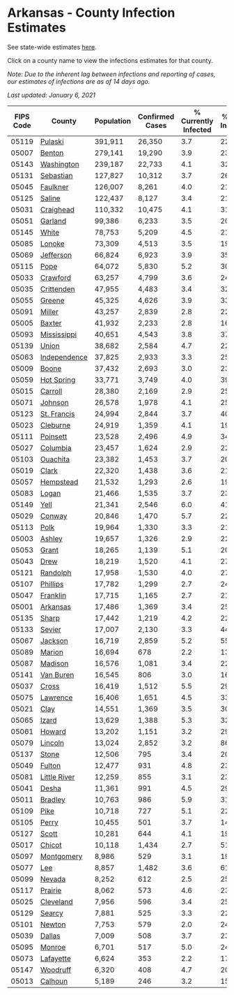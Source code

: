 # Arkansas - County Infection Estimates

See state-wide estimates [here](/infections/us-ar).

Click on a county name to view the infections estimates for that county.

*Note: Due to the inherent lag between infections and reporting of cases, our estimates of infections are as of 14 days ago.*

*Last updated: January 6, 2021*

|   FIPS Code |                       County |   Population |   Confirmed Cases |   % Currently Infected |   % Total Infected |
|-------------|------------------------------|--------------|-------------------|------------------------|--------------------|
|       05119 |           [Pulaski](pulaski) |      391,911 |            26,350 |                    3.7 |               22.6 |
|       05007 |             [Benton](benton) |      279,141 |            19,290 |                    3.9 |               23.0 |
|       05143 |     [Washington](washington) |      239,187 |            22,733 |                    4.1 |               32.1 |
|       05131 |       [Sebastian](sebastian) |      127,827 |            10,312 |                    3.7 |               26.4 |
|       05045 |         [Faulkner](faulkner) |      126,007 |             8,261 |                    4.0 |               21.5 |
|       05125 |             [Saline](saline) |      122,437 |             8,127 |                    3.4 |               21.6 |
|       05031 |       [Craighead](craighead) |      110,332 |            10,475 |                    4.1 |               31.3 |
|       05051 |           [Garland](garland) |       99,386 |             6,233 |                    3.5 |               20.6 |
|       05145 |               [White](white) |       78,753 |             5,209 |                    4.5 |               21.0 |
|       05085 |             [Lonoke](lonoke) |       73,309 |             4,513 |                    3.5 |               19.7 |
|       05069 |       [Jefferson](jefferson) |       66,824 |             6,923 |                    3.9 |               35.4 |
|       05115 |                 [Pope](pope) |       64,072 |             5,830 |                    5.2 |               30.4 |
|       05033 |         [Crawford](crawford) |       63,257 |             4,799 |                    3.6 |               24.4 |
|       05035 |     [Crittenden](crittenden) |       47,955 |             4,483 |                    3.4 |               32.7 |
|       05055 |             [Greene](greene) |       45,325 |             4,626 |                    3.9 |               33.2 |
|       05091 |             [Miller](miller) |       43,257 |             2,839 |                    2.8 |               22.0 |
|       05005 |             [Baxter](baxter) |       41,932 |             2,233 |                    2.8 |               16.8 |
|       05093 |   [Mississippi](mississippi) |       40,651 |             4,543 |                    3.8 |               37.5 |
|       05139 |               [Union](union) |       38,682 |             2,584 |                    4.7 |               22.5 |
|       05063 | [Independence](independence) |       37,825 |             2,933 |                    3.3 |               25.4 |
|       05009 |               [Boone](boone) |       37,432 |             2,693 |                    3.0 |               23.3 |
|       05059 |     [Hot Spring](hot-spring) |       33,771 |             3,749 |                    4.0 |               39.3 |
|       05015 |           [Carroll](carroll) |       28,380 |             2,169 |                    2.9 |               25.2 |
|       05071 |           [Johnson](johnson) |       26,578 |             1,978 |                    4.1 |               25.4 |
|       05123 |   [St. Francis](st.-francis) |       24,994 |             2,844 |                    3.7 |               40.5 |
|       05023 |         [Cleburne](cleburne) |       24,919 |             1,359 |                    4.1 |               19.1 |
|       05111 |         [Poinsett](poinsett) |       23,528 |             2,496 |                    4.9 |               34.8 |
|       05027 |         [Columbia](columbia) |       23,457 |             1,624 |                    2.9 |               22.8 |
|       05103 |         [Ouachita](ouachita) |       23,382 |             1,453 |                    3.7 |               20.1 |
|       05019 |               [Clark](clark) |       22,320 |             1,438 |                    3.6 |               21.6 |
|       05057 |       [Hempstead](hempstead) |       21,532 |             1,293 |                    2.6 |               19.8 |
|       05083 |               [Logan](logan) |       21,466 |             1,535 |                    3.7 |               23.4 |
|       05149 |                 [Yell](yell) |       21,341 |             2,546 |                    6.0 |               41.6 |
|       05029 |             [Conway](conway) |       20,846 |             1,470 |                    5.7 |               22.4 |
|       05113 |                 [Polk](polk) |       19,964 |             1,330 |                    3.3 |               21.8 |
|       05003 |             [Ashley](ashley) |       19,657 |             1,326 |                    2.9 |               22.8 |
|       05053 |               [Grant](grant) |       18,265 |             1,139 |                    5.1 |               20.6 |
|       05043 |                 [Drew](drew) |       18,219 |             1,520 |                    4.1 |               27.6 |
|       05121 |         [Randolph](randolph) |       17,958 |             1,530 |                    4.0 |               27.9 |
|       05107 |         [Phillips](phillips) |       17,782 |             1,299 |                    2.7 |               24.7 |
|       05047 |         [Franklin](franklin) |       17,715 |             1,165 |                    2.7 |               21.0 |
|       05001 |         [Arkansas](arkansas) |       17,486 |             1,369 |                    3.4 |               25.7 |
|       05135 |               [Sharp](sharp) |       17,442 |             1,219 |                    4.2 |               22.5 |
|       05133 |             [Sevier](sevier) |       17,007 |             2,130 |                    3.3 |               44.8 |
|       05067 |           [Jackson](jackson) |       16,719 |             2,859 |                    5.2 |               55.7 |
|       05089 |             [Marion](marion) |       16,694 |               678 |                    2.2 |               13.0 |
|       05087 |           [Madison](madison) |       16,576 |             1,081 |                    3.4 |               22.0 |
|       05141 |       [Van Buren](van-buren) |       16,545 |               806 |                    3.0 |               16.2 |
|       05037 |               [Cross](cross) |       16,419 |             1,512 |                    5.5 |               29.8 |
|       05075 |         [Lawrence](lawrence) |       16,406 |             1,651 |                    4.5 |               33.1 |
|       05021 |                 [Clay](clay) |       14,551 |             1,369 |                    3.5 |               30.7 |
|       05065 |               [Izard](izard) |       13,629 |             1,388 |                    5.3 |               32.2 |
|       05061 |             [Howard](howard) |       13,202 |             1,151 |                    3.2 |               29.7 |
|       05079 |           [Lincoln](lincoln) |       13,024 |             2,852 |                    3.2 |               86.5 |
|       05137 |               [Stone](stone) |       12,506 |               795 |                    3.4 |               20.9 |
|       05049 |             [Fulton](fulton) |       12,477 |               931 |                    4.8 |               23.8 |
|       05081 | [Little River](little-river) |       12,259 |               855 |                    3.1 |               23.3 |
|       05041 |               [Desha](desha) |       11,361 |               991 |                    4.5 |               29.5 |
|       05011 |           [Bradley](bradley) |       10,763 |               986 |                    5.9 |               31.2 |
|       05109 |                 [Pike](pike) |       10,718 |               727 |                    5.1 |               22.4 |
|       05105 |               [Perry](perry) |       10,455 |               501 |                    3.7 |               14.9 |
|       05127 |               [Scott](scott) |       10,281 |               644 |                    4.1 |               19.9 |
|       05017 |             [Chicot](chicot) |       10,118 |             1,434 |                    2.7 |               51.0 |
|       05097 |     [Montgomery](montgomery) |        8,986 |               529 |                    3.1 |               19.0 |
|       05077 |                   [Lee](lee) |        8,857 |             1,482 |                    3.6 |               61.2 |
|       05099 |             [Nevada](nevada) |        8,252 |               612 |                    2.5 |               25.2 |
|       05117 |           [Prairie](prairie) |        8,062 |               573 |                    4.6 |               23.5 |
|       05025 |       [Cleveland](cleveland) |        7,956 |               596 |                    3.4 |               25.2 |
|       05129 |             [Searcy](searcy) |        7,881 |               525 |                    3.3 |               22.0 |
|       05101 |             [Newton](newton) |        7,753 |               579 |                    2.0 |               24.6 |
|       05039 |             [Dallas](dallas) |        7,009 |               508 |                    3.7 |               23.8 |
|       05095 |             [Monroe](monroe) |        6,701 |               517 |                    5.0 |               24.9 |
|       05073 |       [Lafayette](lafayette) |        6,624 |               353 |                    2.2 |               17.8 |
|       05147 |         [Woodruff](woodruff) |        6,320 |               408 |                    4.7 |               20.0 |
|       05013 |           [Calhoun](calhoun) |        5,189 |               246 |                    3.2 |               15.4 |